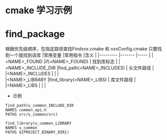 # cmake 学习示例


# find_package
根据优先级顺序，在指定路径查找Findxxx.cmake 和 xxxConfig.cmake 只要找到一个就找到该库
|常用变量            |常用指令                   |含义  |
|---------          |-------                    |-----        |
|\<NAME>_FOUND       |if(\<NAME>_FOUND)           | 找到库标志   |
|\<NAME>_INCLUDE_DIR |find_path(\<NAME>_INCLUDES) | 头文件路径   |  
|\<NAME>_INCLUDES    |                           |          |   
|\<NAME>_LIBRARY     |find_library(\<NAME>_LIBS)  |  库文件路径  |  
|\<NAME>_LIBS        |                           |             |

* 示例
```
find_path(u_common_INCLUDE_DIR
NAMES common_api.h
PATHS src/u_common/src)

find_library(u_common_LIBRARY
NAMES u_common
PATHS ${PROJECT_BINARY_DIR})
```